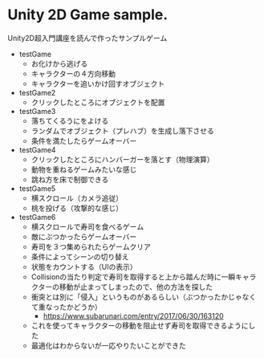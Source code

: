 # Unity 2D Game sample.
Unity2D超入門講座を読んで作ったサンプルゲーム

* testGame
  * お化けから逃げる
  * キャラクターの４方向移動
  * キャラクターを追いかけ回すオブジェクト
* testGame2
  * クリックしたところにオブジェクトを配置
* testGame3
  * 落ちてくるうにをよける
  * ランダムでオブジェクト（プレハブ）を生成し落下させる
  * 条件を満たしたらゲームオーバー
* testGame4
  * クリックしたところにハンバーガーを落とす（物理演算）
  * 動物を重ねるゲームみたいな感じ
  * 跳ね方を床で制御できる
* testGame5
  * 横スクロール（カメラ追従）
  * 桃を投げる（攻撃的な感じ）
* testGame6
  * 横スクロールで寿司を食べるゲーム
  * 敵にぶつかったらゲームオーバー
  * 寿司を３つ集められたらゲームクリア
  * 条件によってシーンの切り替え
  * 状態をカウントする（UIの表示）
  * Collisionの当たり判定で寿司を取得すると上から踏んだ時に一瞬キャラクターの移動が止まってしまったので、他の方法を探した
  * 衝突とは別に「侵入」というものがあるらしい（ぶつかったかじゃなくて重なったかどうか）
    * https://www.subarunari.com/entry/2017/06/30/163120
  * これを使ってキャラクターの移動を阻止せず寿司を取得できるようにした
  * 最適化はわからないが一応やりたいことができた